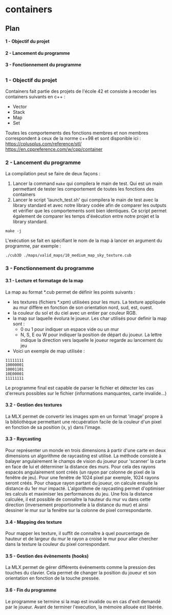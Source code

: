 # containers
## Plan
#### 1 - Objectif du projet
#### 2 - Lancement du programme
#### 3 - Fonctionnement du programme
## 
### 1 - Objectif du projet
Containers fait partie des projets de l'école 42 et consiste à recoder les containers suivants en c++ :
- Vector
- Stack
- Map
- Set

Toutes les comportements des fonctions membres et non membres correspondent à ceux de la norme c++98 et sont disponible ici :
https://cplusplus.com/reference/stl/
https://en.cppreference.com/w/cpp/container

### 2 - Lancement du programme
La compilation peut se faire de deux façons :
1. Lancer la command ```make``` qui compilera le main de test. Qui est un main permettant de tester les comportement de toutes les fonctions des containers
2. Lancer le script 'launch_test.sh' qui compilera le main de test avec la library standard et avec notre library codée afin de comparer les outputs et vérifier que les comportements sont bien identiques. Ce script permet également de comparer les temps d'éxécution entre notre projet et la library standard.
```
make -j
```
L'exécution se fait en spécifiant le nom de la map à lancer en argument du programme, par exemple :
```
./cub3D ./maps/valid_maps/10_medium_map_sky_texture.cub
```
### 3 - Fonctionnement du programme
#### 3.1 - Lecture et formatage de la map
La map au format *.cub permet de définir les points suivants :
- les textures (fichiers *.xpm) utilisées pour les murs. La texture appliquée au mur diffère en fonction de son orientation nord, sud, est, ouest.
- la couleur du sol et du ciel avec un entier par couleur RGB.
- la map sur laquelle évolura le joueur. Les char utilisés pour definir la map sont :
  - 0 ou 1 pour indiquer un espace vide ou un mur
  - N, S, E ou W pour indiquer la position de départ du joueur. La lettre indique la direction vers laquelle le joueur regarde au lancement du jeu
- Voici un exemple de map utilisée :
```    
11111111
10000001
10001101
10E00001
11111111
```
Le programme final est capable de parser le fichier et détecter les cas d'erreurs possibles sur le fichier (informations manquantes, carte invalide...)
#### 3.2 - Gestion des textures
La MLX permet de convertir les images xpm en un format 'image' propre à la bibliothèque permettant une récupération facile de la couleur d'un pixel en fonction de sa position (x, y) dans l'image.
#### 3.3 - Raycasting
Pour représenter un monde en trois dimensions à partir d'une carte en deux dimensions un algorithme de raycasting est utilisé. La méthode consiste à balayer angulairement le champs de vision du joueur pour 'scanner' la carte en face de lui et déterminer la distance des murs.
Pour cela des rayons espacés angulairement sont créés (un rayon par colonne de pixel de la fenêtre de jeu). Pour une fenêtre de 1024 pixel par exemple, 1024 rayons seront créés. Pour chaque rayon partant du joueur, on calcule ensuite la distance du 1er mur impacté. L'algorithme de raycasting permet d'optimiser les calculs et maximiser les performances du jeu. Une fois la distance calculée, il est possible de connaître la hauteur du mur vu dans cette direction (inversement proportionnelle à la distance du mur) et ainsi dessiner le mur sur la fenêtre sur la colonne de pixel correspondante.
#### 3.4 - Mapping des texture
Pour mapper les texture, il suffit de connaître à quel pourcentage de hauteur et de largeur du mur le rayon a croisé le mur pour aller chercher dans la texture la couleur du pixel correspondant.
#### 3.5 - Gestion des évènements (hooks)
La MLX permet de gérer différents événements comme la pression des touches du clavier. Cela permet de changer la position du joueur et son orientation en fonction de la touche pressée.
#### 3.6 - Fin du programme
Le programme se termine si la map est invalide ou en cas d'exit demandé par le joueur. Avant de terminer l'execution, la mémoire allouée est libérée.
